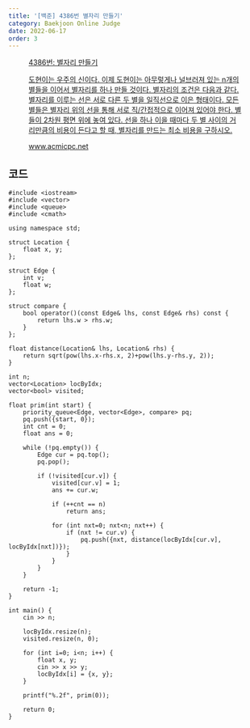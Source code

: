 ```yaml
---
title: '[백준] 4386번 별자리 만들기'
category: Baekjoon Online Judge
date: 2022-06-17
order: 3
---
```


<figure class="opengraph"><a href="https://www.acmicpc.net/problem/4386" data-source-url="https://www.acmicpc.net/problem/4386">
<div class="og-image" style="background-image: url('https://drive.google.com/uc?export=view&id=1nCax5mgwtYA82T46I_ntU1afsBBNkrLr');"></div>
<div class="og-text">
<p class="og-title">4386번: 별자리 만들기</p>
<p class="og-desc">도현이는 우주의 신이다. 이제 도현이는 아무렇게나 널브러져 있는 n개의 별들을 이어서 별자리를 하나 만들 것이다. 별자리의 조건은 다음과 같다. 별자리를 이루는 선은 서로 다른 두 별을 일직선으로 이은 형태이다. 모든 별들은 별자리 위의 선을 통해 서로 직/간접적으로 이어져 있어야 한다. 별들이 2차원 평면 위에 놓여 있다. 선을 하나 이을 때마다 두 별 사이의 거리만큼의 비용이 든다고 할 때, 별자리를 만드는 최소 비용을 구하시오.</p>
<p class="og-host">www.acmicpc.net</p></div></a></figure>

## 코드
```cpp::lineons
#include <iostream>
#include <vector>
#include <queue>
#include <cmath>

using namespace std;

struct Location {
    float x, y;
};

struct Edge {
    int v;
    float w;
};

struct compare {
    bool operator()(const Edge& lhs, const Edge& rhs) const {
        return lhs.w > rhs.w;
    }
};

float distance(Location& lhs, Location& rhs) {
    return sqrt(pow(lhs.x-rhs.x, 2)+pow(lhs.y-rhs.y, 2));
}

int n;
vector<Location> locByIdx;
vector<bool> visited;

float prim(int start) {
    priority_queue<Edge, vector<Edge>, compare> pq;
    pq.push({start, 0});
    int cnt = 0;
    float ans = 0;

    while (!pq.empty()) {
        Edge cur = pq.top();
        pq.pop();

        if (!visited[cur.v]) {
            visited[cur.v] = 1;
            ans += cur.w;
            
            if (++cnt == n)
                return ans;
            
            for (int nxt=0; nxt<n; nxt++) {
                if (nxt != cur.v) {
                    pq.push({nxt, distance(locByIdx[cur.v], locByIdx[nxt])});
                }
            }
        }
    }

    return -1;
}

int main() {
    cin >> n;

    locByIdx.resize(n);
    visited.resize(n, 0);

    for (int i=0; i<n; i++) {
        float x, y;
        cin >> x >> y;
        locByIdx[i] = {x, y};
    }

    printf("%.2f", prim(0));

    return 0;
}
```
